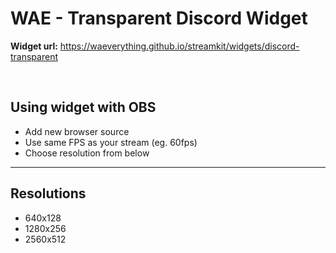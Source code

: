 # WAE - Transparent Discord Widget

**Widget url:** https://waeverything.github.io/streamkit/widgets/discord-transparent

<br>

## Using widget with OBS
- Add new browser source
- Use same FPS as your stream (eg. 60fps)
- Choose resolution from below

***

## Resolutions
- 640x128
- 1280x256
- 2560x512